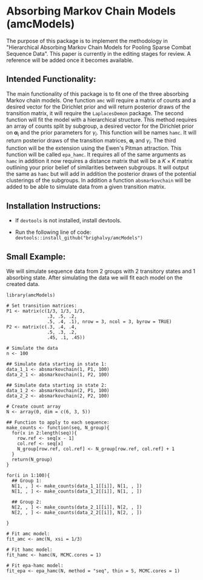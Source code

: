 # Absorbing Markov Chain Models (amcModels)

The purpose of this package is to implement the methodology in "Hierarchical Absorbing Markov Chain Models for Pooling Sparse Combat Sequence Data". This paper is currently in the editing stages for review. A reference will be added once it becomes available.

## Intended Functionality:

The main functionality of this package is to fit one of the three absorbing Markov chain models. One function `amc` will require a matrix of counts and a desired vector for the Dirichlet prior and will return posterior draws of the transition matrix, it will require the `LaplacesDemon` package. The second function will fit the model with a hierarchical structure. This method requires an array of counts split by subgroup, a desired vector for the Dirichlet prior on $\boldsymbol{\alpha}_i$ and the prior parameters for $\gamma_i$. This function will be names `hamc`. It will return posterior draws of the transition matrices, $\boldsymbol{\alpha}_i$ and $\gamma_i$. The third function will be the extension using the Ewen's Pitman attraction. This function will be called `epa_hamc`. It requires all of the same arguments as `hamc` in addition it now requires a distance matrix that will be a $K \times K$ matrix outlining your prior belief of similarities between subgroups. It will output the same as `hamc` but will add in addition the posterior draws of the potential clusterings of the subgroups. In addition a function `absmarkovchain` will be added to be able to simulate data from a given transition matrix.

## Installation Instructions:

-   If `devtools` is not installed, install devtools.

-   Run the following line of code: `devtools::install_github("brighalvy/amcModels")`

## Small Example:

We will simulate sequence data from 2 groups with 2 transitory states and 1 absorbing state. After simulating the data we will fit each model on the created data.

```{r}
library(amcModels)

# Set transition matrices:
P1 <- matrix(c(1/3, 1/3, 1/3,
               .3, .5, .2,
               .5, .4, .1), nrow = 3, ncol = 3, byrow = TRUE)
P2 <- matrix(c(.3, .4, .4,
               .5, .3, .2,
               .45, .1, .45))
               
# Simulate the data
n <- 100

## Simulate data starting in state 1:
data_1_1 <- absmarkovchain(1, P1, 100)
data_2_1 <- absmarkovchain(1, P2, 100)

## Simulate data starting in state 2:
data_1_2 <- absmarkovchain(2, P1, 100)
data_2_2 <- absmarkovchain(2, P2, 100)

# Create count array
N <- array(0, dim = c(6, 3, 5))

## Function to apply to each sequence:
make_counts <- function(seq, N_group){
  for(x in 2:length(seq)){
    row.ref <- seq[x - 1]
    col.ref <- seq[x]
    N_group[row.ref, col.ref] <- N_group[row.ref, col.ref] + 1
  }
  return(N_group)
}

for(i in 1:100){
  ## Group 1:
  N[1, , ] <- make_counts(data_1_1[[i]], N[1, , ])
  N[1, , ] <- make_counts(data_1_2[[i]], N[1, , ])
  
  ## Group 2:
  N[2, , ] <- make_counts(data_2_1[[i]], N[2, , ])
  N[2, , ] <- make_counts(data_2_2[[i]], N[2, , ])

}

# Fit amc model:
fit_amc <- amc(N, xsi = 1/3)

# Fit hamc model:
fit_hamc <- hamc(N, MCMC.cores = 1)

# Fit epa-hamc model:
fit_epa <- epa_hamc(N, method = "seq", thin = 5, MCMC.cores = 1)
```
